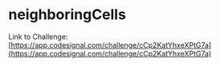 # neighboringCells

Link to Challenge: [https://app.codesignal.com/challenge/cCp2KatYhxeXPtG7a](https://app.codesignal.com/challenge/cCp2KatYhxeXPtG7a)